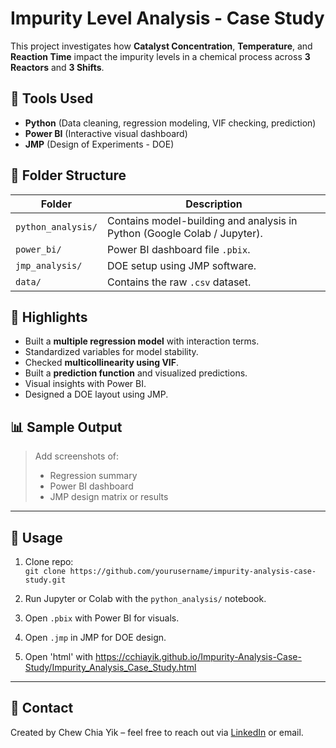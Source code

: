 # Impurity Level Analysis - Case Study

This project investigates how **Catalyst Concentration**, **Temperature**, and **Reaction Time** impact the impurity levels in a chemical process across **3 Reactors** and **3 Shifts**.

## 🧪 Tools Used

- **Python** (Data cleaning, regression modeling, VIF checking, prediction)
- **Power BI** (Interactive visual dashboard)
- **JMP** (Design of Experiments - DOE)

## 📂 Folder Structure

| Folder | Description |
|--------|-------------|
| `python_analysis/` | Contains model-building and analysis in Python (Google Colab / Jupyter). |
| `power_bi/` | Power BI dashboard file `.pbix`. |
| `jmp_analysis/` | DOE setup using JMP software. |
| `data/` | Contains the raw `.csv` dataset. |

## 🧠 Highlights

- Built a **multiple regression model** with interaction terms.
- Standardized variables for model stability.
- Checked **multicollinearity using VIF**.
- Built a **prediction function** and visualized predictions.
- Visual insights with Power BI.
- Designed a DOE layout using JMP.

## 📊 Sample Output

> Add screenshots of:
> - Regression summary
> - Power BI dashboard
> - JMP design matrix or results

---

## 🔗 Usage

1. Clone repo:  
   `git clone https://github.com/yourusername/impurity-analysis-case-study.git`

2. Run Jupyter or Colab with the `python_analysis/` notebook.

3. Open `.pbix` with Power BI for visuals.

4. Open `.jmp` in JMP for DOE design.

5. Open 'html' with https://cchiayik.github.io/Impurity-Analysis-Case-Study/Impurity_Analysis_Case_Study.html
   

---

## 📧 Contact

Created by Chew Chia Yik – feel free to reach out via [LinkedIn](your-link) or email.

